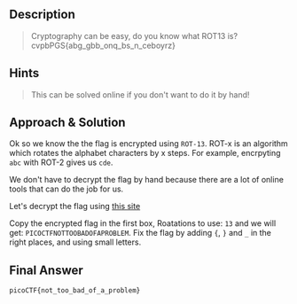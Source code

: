## Description

> Cryptography can be easy, do you know what ROT13 is? cvpbPGS{abg_gbb_onq_bs_n_ceboyrz}


## Hints

> This can be solved online if you don't want to do it by hand!


## Approach & Solution

Ok so we know the the flag is encrypted using `ROT-13`. ROT-x is an algorithm which rotates the alphabet characters by x steps. For example, encrpyting `abc` with ROT-2 gives us `cde`.

We don't have to decrypt the flag by hand because there are a lot of online tools that can do the job for us.

Let's decrypt the flag using [this site](https://www.dcode.fr/rot-cipher)

Copy the encrypted flag in the first box, Roatations to use: `13` and we will get: `PICOCTFNOTTOOBADOFAPROBLEM`. Fix the flag by adding `{`, `}` and `_` in the right places, and using small letters.

## Final Answer

`picoCTF{not_too_bad_of_a_problem}`
